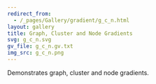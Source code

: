 ```yaml
---
redirect_from:
  - /_pages/Gallery/gradient/g_c_n.html
layout: gallery
title: Graph, Cluster and Node Gradients
svg: g_c_n.svg
gv_file: g_c_n.gv.txt
img_src: g_c_n.png
---
```

Demonstrates graph, cluster and node gradients.
